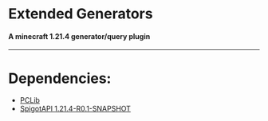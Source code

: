 # Extended Generators
#### A minecraft 1.21.4 generator/query plugin
- - -
# Dependencies:
- [PCLib](https://github.com/UnKabaraQuiDev/PCLib)
- [SpigotAPI 1.21.4-R0.1-SNAPSHOT](https://hub.spigotmc.org/javadocs/spigot/index.html)
